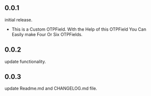 ## 0.0.1

 initial release.
 * This is a Custom OTPField. With the Help of this OTPField You Can Easily make Four Or Six OTPFields.
 ## 0.0.2 

update functionality.
## 0.0.3
update Readme.md and CHANGELOG.md file.

